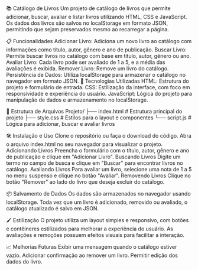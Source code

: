 📚 Catálogo de Livros
Um projeto de catálogo de livros que permite adicionar, buscar, avaliar e listar livros utilizando HTML, CSS e JavaScript. Os dados dos livros são salvos no localStorage em formato JSON, permitindo que sejam preservados mesmo ao recarregar a página.

📋 Funcionalidades
Adicionar Livro: Adiciona um novo livro ao catálogo com informações como título, autor, gênero e ano de publicação.
Buscar Livro: Permite buscar livros no catálogo com base em título, autor, gênero ou ano.
Avaliar Livro: Cada livro pode ser avaliado de 1 a 5, e a média das avaliações é exibida.
Remover Livro: Remove um livro do catálogo.
Persistência de Dados: Utiliza localStorage para armazenar o catálogo no navegador em formato JSON.
🚀 Tecnologias Utilizadas
HTML: Estrutura do projeto e formulário de entrada.
CSS: Estilização da interface, com foco em responsividade e experiência do usuário.
JavaScript: Lógica do projeto para manipulação de dados e armazenamento no localStorage.

📂 Estrutura de Arquivos
Projeto/
├── index.html          # Estrutura principal do projeto
├── style.css           # Estilos para o layout e componentes
└── script.js           # Lógica para adicionar, buscar e avaliar livros

🛠️ Instalação e Uso
Clone o repositório ou faça o download do código.
Abra o arquivo index.html no seu navegador para visualizar o projeto.
Adicionando Livros
Preencha o formulário com o título, autor, gênero e ano de publicação e clique em "Adicionar Livro".
Buscando Livros
Digite um termo no campo de busca e clique em "Buscar" para encontrar livros no catálogo.
Avaliando Livros
Para avaliar um livro, selecione uma nota de 1 a 5 no menu suspenso e clique no botão "Avaliar".
Removendo Livros
Clique no botão "Remover" ao lado do livro que deseja excluir do catálogo.

📦 Salvamento de Dados
Os dados são armazenados no navegador usando localStorage. Toda vez que um livro é adicionado, removido ou avaliado, o catálogo atualizado é salvo em JSON.

🖌️ Estilização
O projeto utiliza um layout simples e responsivo, com botões e contêineres estilizados para melhorar a experiência do usuário.
As avaliações e remoções possuem efeitos visuais para facilitar a interação.

📈 Melhorias Futuras
Exibir uma mensagem quando o catálogo estiver vazio.
Adicionar confirmação ao remover um livro.
Permitir edição dos dados do livro.
